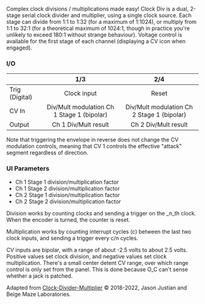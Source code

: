 Complex clock divisions / multiplications made easy! Clock Div is a dual, 2-stage serial clock divider and multiplier, using a single clock source. Each stage can divide from 1:1 to 1:32 (for a maximum of 1:1024), or multiply from 1:1 to 32:1 (for a theoretical maximum of 1024:1, though in practice you're unlikely to exceed 180:1 without strange behaviour). Voltage control is available for the first stage of each channel (displaying a CV icon when engaged).
### I/O

|                |              1/3           |                   2/4                |
| -------------- |:---------------------------:|:-------------------------------------:|
| Trig (Digital) |  Clock input   | Reset |
| CV In          | Div/Mult modulation Ch 1 Stage 1 (bipolar) |      Div/Mult modulation Ch 2 Stage 1 (bipolar)       |
| Output         |          Ch 1 Div/Mult result             |         Ch 2 Div/Mult result          |

Note that triggering the envelope in reverse does not change the CV modulation controls, meaning that CV 1 controls the effective "attack" segment regardless of direction.

### UI Parameters
* Ch 1 Stage 1 division/multiplication factor
* Ch 1 Stage 2 division/multiplication factor
* Ch 2 Stage 1 division/multiplication factor
* Ch 2 Stage 2 division/multiplication factor

Division works by counting clocks and sending a trigger on the _n_th clock. When the encoder is turned, the counter is reset.

Multiplication works by counting interrupt cycles (c) between the last two clock inputs, and sending a trigger every c/n cycles.

CV inputs are bipolar, with a range of about -2.5 volts to about 2.5 volts. Positive values set clock division, and negative values set clock multiplication. There's a small center detent CV range, over which range control is only set from the panel. This is done because O_C can't sense whether a jack is patched.


Adapted from [Clock-Divider-Multiplier](https://github.com/Chysn/O_C-HemisphereSuite/wiki/Clock-Divider-Multiplier) © 2018-2022, Jason Justian and Beige Maze Laboratories. 